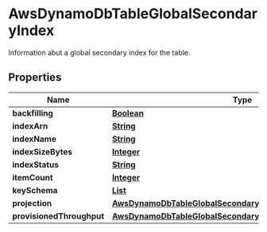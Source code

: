 

# AwsDynamoDbTableGlobalSecondaryIndex

Information abut a global secondary index for the table.

## Properties

| Name | Type | Description | Notes |
|------------ | ------------- | ------------- | -------------|
|**backfilling** | [**Boolean**](Boolean.md) |  |  [optional] |
|**indexArn** | [**String**](String.md) |  |  [optional] |
|**indexName** | [**String**](String.md) |  |  [optional] |
|**indexSizeBytes** | [**Integer**](Integer.md) |  |  [optional] |
|**indexStatus** | [**String**](String.md) |  |  [optional] |
|**itemCount** | [**Integer**](Integer.md) |  |  [optional] |
|**keySchema** | [**List**](List.md) |  |  [optional] |
|**projection** | [**AwsDynamoDbTableGlobalSecondaryIndexProjection**](AwsDynamoDbTableGlobalSecondaryIndexProjection.md) |  |  [optional] |
|**provisionedThroughput** | [**AwsDynamoDbTableGlobalSecondaryIndexProvisionedThroughput**](AwsDynamoDbTableGlobalSecondaryIndexProvisionedThroughput.md) |  |  [optional] |



